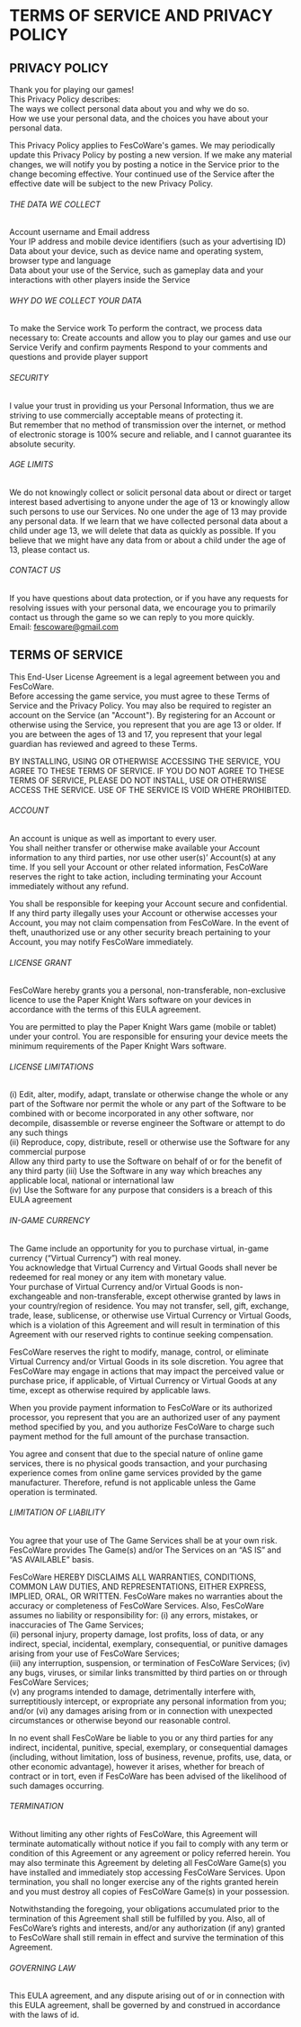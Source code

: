 
# TERMS OF SERVICE AND PRIVACY POLICY


## PRIVACY POLICY

Thank you for playing our games!   
This Privacy Policy describes:  
The ways we collect personal data about you and why we do so.   
How we use your personal data, and the choices you have about your personal data.

This Privacy Policy applies to FesCoWare's games. We may periodically update this Privacy Policy by posting a new version.
If we make any material changes, we will notify you by posting a notice in the Service prior to the change becoming effective. 
Your continued use of the Service after the effective date will be subject to the new Privacy Policy.  


###### THE DATA WE COLLECT

Account username and Email address  
Your IP address and mobile device identifiers (such as your advertising ID)  
Data about your device, such as device name and operating system, browser type and language  
Data about your use of the Service, such as gameplay data and your interactions with other players inside the Service  


###### WHY DO WE COLLECT YOUR DATA

To make the Service work
To perform the contract, we process data necessary to:
Create accounts and allow you to play our games and use our Service
Verify and confirm payments
Respond to your comments and questions and provide player support


###### SECURITY

I value your trust in providing us your Personal Information, thus we are striving to use commercially acceptable means of protecting it.   
But remember that no method of transmission over the internet, or method of electronic storage is 100% secure and reliable,
and I cannot guarantee its absolute security.  


###### AGE LIMITS

We do not knowingly collect or solicit personal data about or direct or target interest based advertising to anyone under the age of 13 or
knowingly allow such persons to use our Services. No one under the age of 13 may provide any personal data.
If we learn that we have collected personal data about a child under age 13, we will delete that data as quickly as possible.
If you believe that we might have any data from or about a child under the age of 13, please contact us.


###### CONTACT US

If you have questions about data protection, or if you have any requests for resolving issues with your personal data, we encourage you to
primarily contact us through the game so we can reply to you more quickly.  
Email: fescoware@gmail.com




## TERMS OF SERVICE


This End-User License Agreement is a legal agreement between you and FesCoWare.  
Before accessing the game service, you must agree to these Terms of Service and the Privacy Policy. You may also be required to register
an account on the Service (an "Account"). By registering for an Account or otherwise using the Service, you represent that you are age 13 or older.
If you are between the ages of 13 and 17, you represent that your legal guardian has reviewed and agreed to these Terms.  

BY INSTALLING, USING OR OTHERWISE ACCESSING THE SERVICE, YOU AGREE TO THESE TERMS OF SERVICE. IF YOU DO NOT AGREE TO THESE TERMS OF SERVICE, 
PLEASE DO NOT INSTALL, USE OR OTHERWISE ACCESS THE SERVICE. USE OF THE SERVICE IS VOID WHERE PROHIBITED.  


###### ACCOUNT

An account is unique as well as important to every user.   
You shall neither transfer or otherwise make available your Account information to any third parties, nor use other user(s)’ Account(s) at any time. 
If you sell your Account or other related information, FesCoWare reserves the right to take action, including terminating your Account immediately without any refund. 

You shall be responsible for keeping your Account secure and confidential. If any third party illegally uses your Account or otherwise accesses your Account, you may not claim compensation from FesCoWare. In the event of theft, unauthorized use or any other security breach pertaining to your Account, you may notify FesCoWare immediately.


###### LICENSE GRANT

FesCoWare hereby grants you a personal, non-transferable, non-exclusive licence to use the Paper Knight Wars software on your devices in accordance with the terms of this EULA agreement.  

You are permitted to play the Paper Knight Wars game (mobile or tablet) under your control. You are responsible for ensuring your device meets the minimum requirements of the Paper Knight Wars software.  


###### LICENSE LIMITATIONS

(i) Edit, alter, modify, adapt, translate or otherwise change the whole or any part of the Software nor permit the whole or any part of the Software to be combined with or become incorporated in any other software, nor decompile, disassemble or reverse engineer the Software or attempt to do any such things  
(ii) Reproduce, copy, distribute, resell or otherwise use the Software for any commercial purpose  
Allow any third party to use the Software on behalf of or for the benefit of any third party
(iii) Use the Software in any way which breaches any applicable local, national or international law  
(iv) Use the Software for any purpose that considers is a breach of this EULA agreement  


###### IN-GAME CURRENCY

The Game include an opportunity for you to purchase virtual, in-game currency (“Virtual Currency”) with real money.  
You acknowledge that Virtual Currency and Virtual Goods shall never be redeemed for real money or any item with monetary value.   
Your purchase of Virtual Currency and/or Virtual Goods is non-exchangeable and non-transferable, except otherwise granted by laws in your country/region of residence. You may not transfer, sell, gift, exchange, trade, lease, sublicense, or otherwise use Virtual Currency or Virtual Goods, which is a violation of this Agreement and will result in termination of this Agreement with our reserved rights to continue seeking compensation.  

FesCoWare reserves the right to modify, manage, control, or eliminate Virtual Currency and/or Virtual Goods in its sole discretion. You agree that FesCoWare may engage in actions that may impact the perceived value or purchase price, if applicable, of Virtual Currency or Virtual Goods at any time, except as otherwise required by applicable laws.

When you provide payment information to FesCoWare or its authorized processor, you represent that you are an authorized user of any payment method specified by you, and you authorize FesCoWare to charge such payment method for the full amount of the purchase transaction.  

You agree and consent that due to the special nature of online game services, there is no physical goods transaction, and your purchasing experience comes from online game services provided by the game manufacturer. Therefore, refund is not applicable unless the Game operation is terminated.  


###### LIMITATION OF LIABILITY

You agree that your use of The Game Services shall be at your own risk. FesCoWare provides The Game(s) and/or The Services on an “AS IS” and “AS AVAILABLE” basis. 

FesCoWare HEREBY DISCLAIMS ALL WARRANTIES, CONDITIONS, COMMON LAW DUTIES, AND REPRESENTATIONS, EITHER EXPRESS, IMPLIED, ORAL, OR WRITTEN. FesCoWare makes no warranties about the accuracy or completeness of FesCoWare Services. Also, FesCoWare assumes no liability or responsibility for: 
(i) any errors, mistakes, or inaccuracies of The Game Services;   
(ii) personal injury, property damage, lost profits, loss of data, or any indirect, special, incidental, exemplary, consequential, or punitive damages arising from your use of FesCoWare Services;  
(iii) any interruption, suspension, or termination of FesCoWare Services; 
(iv) any bugs, viruses, or similar links transmitted by third parties on or through FesCoWare Services;  
(v) any programs intended to damage, detrimentally interfere with, surreptitiously intercept, or expropriate any personal information from you; and/or (vi) any damages arising from or in connection with unexpected circumstances or otherwise beyond our reasonable control.  

In no event shall FesCoWare be liable to you or any third parties for any indirect, incidental, punitive, special, exemplary, or consequential damages (including, without limitation, loss of business, revenue, profits, use, data, or other economic advantage), however it arises, whether for breach of contract or in tort, even if FesCoWare has been advised of the likelihood of such damages occurring.  


###### TERMINATION

Without limiting any other rights of FesCoWare, this Agreement will terminate automatically without notice if you fail to comply with any term or condition of this Agreement or any agreement or policy referred herein. You may also terminate this Agreement by deleting all FesCoWare Game(s) you have installed and immediately stop accessing FesCoWare Services. Upon termination, you shall no longer exercise any of the rights granted herein and you must destroy all copies of FesCoWare Game(s) in your possession.  

Notwithstanding the foregoing, your obligations accumulated prior to the termination of this Agreement shall still be fulfilled by you. Also, all of FesCoWare’s rights and interests, and/or any authorization (if any) granted to FesCoWare shall still remain in effect and survive the termination of this Agreement.  

###### GOVERNING LAW

This EULA agreement, and any dispute arising out of or in connection with this EULA agreement, shall be governed by and construed in accordance with the laws of id.  
